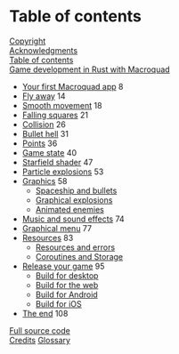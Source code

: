 # Table of contents

<div class="toc">

[Copyright](copyright.md)  
[Acknowledgments](acknowledgments.md)  
[Table of contents](SUMMARY.md)  
[Game development in Rust with Macroquad](README.md)  

- [Your first Macroquad app](./ch1-first-program.md) <span class="pagenumber onlyprint">8</span>
- [Fly away](./ch2-move-a-circle.md) <span class="pagenumber onlyprint">14</span>
- [Smooth movement](./ch3-smooth-movement.md) <span class="pagenumber onlyprint">18</span>
- [Falling squares](./ch4-falling-squares.md) <span class="pagenumber onlyprint">21</span>
- [Collision](ch5-collision.md) <span class="pagenumber onlyprint">26</span>
- [Bullet hell](ch6-shooting.md) <span class="pagenumber onlyprint">31</span>
- [Points](ch7-points-system.md) <span class="pagenumber onlyprint">36</span>
- [Game state](ch8-game-state.md) <span class="pagenumber onlyprint">40</span>
- [Starfield shader](ch9-starfield-shader.md) <span class="pagenumber onlyprint">47</span>
- [Particle explosions](ch10-particle-explosions.md) <span class="pagenumber onlyprint">53</span>
- [Graphics](ch11-graphics.md) <span class="pagenumber onlyprint">58</span><div class="flexbreak"></div>
  - [Spaceship and bullets](ch11-1-spaceship-and-bullets.md)
  - [Graphical explosions](ch11-2-explosions.md)
  - [Animated enemies](ch11-3-enemies.md)
- [Music and sound effects](ch12-audio.md) <span class="pagenumber onlyprint">74</span>
- [Graphical menu](ch13-menu-ui.md) <span class="pagenumber onlyprint">77</span>
- [Resources](ch14-resources.md) <span class="pagenumber onlyprint">83</span><div class="flexbreak"></div>
  - [Resources and errors](ch14-1-resources-and-errors.md)
  - [Coroutines and Storage](ch14-2-coroutines-and-storage.md)
- [Release your game](release-game.md) <span class="pagenumber onlyprint">95</span><div class="flexbreak"></div>
  - [Build for desktop](release-desktop.md)
  - [Build for the web](release-web.md)
  - [Build for Android](release-android.md)
  - [Build for iOS](release-ios.md)
- [The end](wrapup.md) <span class="pagenumber onlyprint">108</span>

[Full source code](full-source.md)  
[Credits](credits.md)
[Glossary](glossary.md)

</div>
